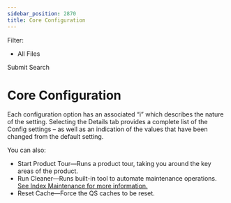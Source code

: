 ```yaml
---
sidebar_position: 2870
title: Core Configuration
---
```


Filter: 

* All Files

Submit Search

# Core Configuration

Each configuration option has an associated “i” which describes the nature of the setting. Selecting the Details tab provides a complete list of the Config settings – as well as an indication of the values that have been changed from the default setting.

You can also:

* Start Product Tour—Runs a product tour, taking you around the key areas of the product.
* Run Cleaner—Runs built-in tool to automate maintenance operations. [See Index Maintenance for more information.](../Admin/Utilities/IndexMaintenance)
* Reset Cache—Force the QS caches to be reset.